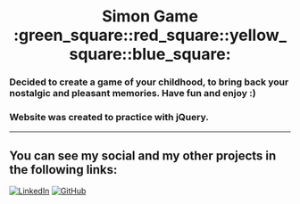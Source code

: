 <h1 align = 'center'> Simon Game
  <div>:green_square::red_square::yellow_square::blue_square:</div>
</h1>

### Decided to create a game of your childhood, to bring back your nostalgic and pleasant memories. Have fun and enjoy :) <br/>
### Website was created to practice with jQuery.

***

## You can see my social and my other projects in the following links:

[![LinkedIn](https://img.shields.io/badge/linkedin-%230077B5.svg?style=for-the-badge&logo=linkedin&logoColor=white)](https://linkedin.com/in/maksymdosiuk)
[![GitHub](https://img.shields.io/badge/github-%23121011.svg?style=for-the-badge&logo=github&logoColor=white)](https://github.com/781calmstate?tab=repositories)
